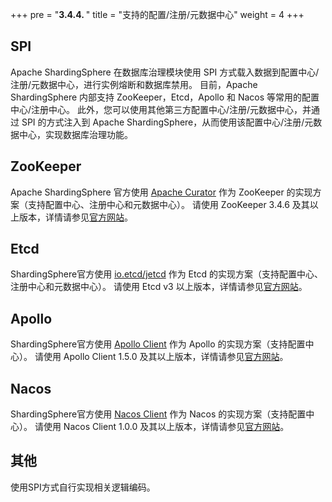 +++
pre = "<b>3.4.4. </b>"
title = "支持的配置/注册/元数据中心"
weight = 4
+++

## SPI

Apache ShardingSphere 在数据库治理模块使用 SPI 方式载入数据到配置中心/注册/元数据中心，进行实例熔断和数据库禁用。
目前，Apache ShardingSphere 内部支持 ZooKeeper，Etcd，Apollo 和 Nacos 等常用的配置中心/注册中心。
此外，您可以使用其他第三方配置中心/注册/元数据中心，并通过 SPI 的方式注入到 Apache ShardingSphere，从而使用该配置中心/注册/元数据中心，实现数据库治理功能。

## ZooKeeper

Apache ShardingSphere 官方使用 [Apache Curator](http://curator.apache.org/) 作为 ZooKeeper 的实现方案（支持配置中心、注册中心和元数据中心）。
请使用 ZooKeeper 3.4.6 及其以上版本，详情请参见[官方网站](https://zookeeper.apache.org/)。

## Etcd

ShardingSphere官方使用 [io.etcd/jetcd](https://github.com/etcd-io/jetcd) 作为 Etcd 的实现方案（支持配置中心、注册中心和元数据中心）。
请使用 Etcd v3 以上版本，详情请参见[官方网站](https://etcd.io/)。

## Apollo

ShardingSphere官方使用 [Apollo Client](https://github.com/ctripcorp/apollo) 作为 Apollo 的实现方案（支持配置中心）。
请使用 Apollo Client 1.5.0 及其以上版本，详情请参见[官方网站](https://github.com/ctripcorp/apollo)。

## Nacos

ShardingSphere官方使用 [Nacos Client](https://nacos.io/zh-cn/docs/sdk.html) 作为 Nacos 的实现方案（支持配置中心）。
请使用 Nacos Client 1.0.0 及其以上版本，详情请参见[官方网站](https://nacos.io/zh-cn/docs/sdk.html)。

## 其他

使用SPI方式自行实现相关逻辑编码。
